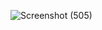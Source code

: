 ![Screenshot (505)](https://github.com/harisrijaa-9/EmployeeManagement/assets/110247141/a2c47818-1c79-4a4b-b2d5-ad23465f7056)

